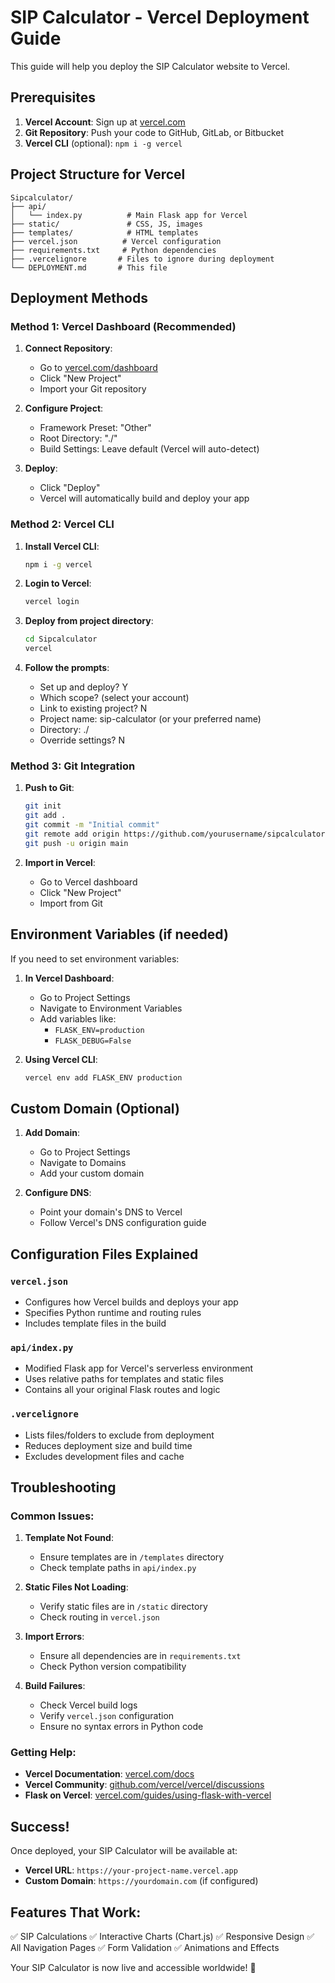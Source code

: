 # SIP Calculator - Vercel Deployment Guide

This guide will help you deploy the SIP Calculator website to Vercel.

## Prerequisites

1. **Vercel Account**: Sign up at [vercel.com](https://vercel.com)
2. **Git Repository**: Push your code to GitHub, GitLab, or Bitbucket
3. **Vercel CLI** (optional): `npm i -g vercel`

## Project Structure for Vercel

```
Sipcalculator/
├── api/
│   └── index.py          # Main Flask app for Vercel
├── static/               # CSS, JS, images
├── templates/            # HTML templates
├── vercel.json          # Vercel configuration
├── requirements.txt     # Python dependencies
├── .vercelignore       # Files to ignore during deployment
└── DEPLOYMENT.md       # This file
```

## Deployment Methods

### Method 1: Vercel Dashboard (Recommended)

1. **Connect Repository**:
   - Go to [vercel.com/dashboard](https://vercel.com/dashboard)
   - Click "New Project"
   - Import your Git repository

2. **Configure Project**:
   - Framework Preset: "Other"
   - Root Directory: "./"
   - Build Settings: Leave default (Vercel will auto-detect)

3. **Deploy**:
   - Click "Deploy"
   - Vercel will automatically build and deploy your app

### Method 2: Vercel CLI

1. **Install Vercel CLI**:
   ```bash
   npm i -g vercel
   ```

2. **Login to Vercel**:
   ```bash
   vercel login
   ```

3. **Deploy from project directory**:
   ```bash
   cd Sipcalculator
   vercel
   ```

4. **Follow the prompts**:
   - Set up and deploy? Y
   - Which scope? (select your account)
   - Link to existing project? N
   - Project name: sip-calculator (or your preferred name)
   - Directory: ./
   - Override settings? N

### Method 3: Git Integration

1. **Push to Git**:
   ```bash
   git init
   git add .
   git commit -m "Initial commit"
   git remote add origin https://github.com/yourusername/sipcalculator.git
   git push -u origin main
   ```

2. **Import in Vercel**:
   - Go to Vercel dashboard
   - Click "New Project"
   - Import from Git

## Environment Variables (if needed)

If you need to set environment variables:

1. **In Vercel Dashboard**:
   - Go to Project Settings
   - Navigate to Environment Variables
   - Add variables like:
     - `FLASK_ENV=production`
     - `FLASK_DEBUG=False`

2. **Using Vercel CLI**:
   ```bash
   vercel env add FLASK_ENV production
   ```

## Custom Domain (Optional)

1. **Add Domain**:
   - Go to Project Settings
   - Navigate to Domains
   - Add your custom domain

2. **Configure DNS**:
   - Point your domain's DNS to Vercel
   - Follow Vercel's DNS configuration guide

## Configuration Files Explained

### `vercel.json`
- Configures how Vercel builds and deploys your app
- Specifies Python runtime and routing rules
- Includes template files in the build

### `api/index.py`
- Modified Flask app for Vercel's serverless environment
- Uses relative paths for templates and static files
- Contains all your original Flask routes and logic

### `.vercelignore`
- Lists files/folders to exclude from deployment
- Reduces deployment size and build time
- Excludes development files and cache

## Troubleshooting

### Common Issues:

1. **Template Not Found**:
   - Ensure templates are in `/templates` directory
   - Check template paths in `api/index.py`

2. **Static Files Not Loading**:
   - Verify static files are in `/static` directory
   - Check routing in `vercel.json`

3. **Import Errors**:
   - Ensure all dependencies are in `requirements.txt`
   - Check Python version compatibility

4. **Build Failures**:
   - Check Vercel build logs
   - Verify `vercel.json` configuration
   - Ensure no syntax errors in Python code

### Getting Help:

- **Vercel Documentation**: [vercel.com/docs](https://vercel.com/docs)
- **Vercel Community**: [github.com/vercel/vercel/discussions](https://github.com/vercel/vercel/discussions)
- **Flask on Vercel**: [vercel.com/guides/using-flask-with-vercel](https://vercel.com/guides/using-flask-with-vercel)

## Success!

Once deployed, your SIP Calculator will be available at:
- **Vercel URL**: `https://your-project-name.vercel.app`
- **Custom Domain**: `https://yourdomain.com` (if configured)

## Features That Work:

✅ SIP Calculations
✅ Interactive Charts (Chart.js)
✅ Responsive Design
✅ All Navigation Pages
✅ Form Validation
✅ Animations and Effects

Your SIP Calculator is now live and accessible worldwide! 🚀 